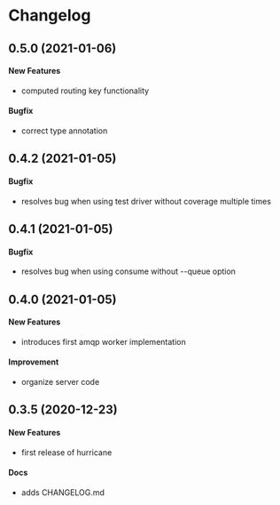 # Changelog

## 0.5.0 (2021-01-06)

#### New Features

* computed routing key functionality

#### Bugfix

* correct type annotation

## 0.4.2 (2021-01-05)

#### Bugfix

* resolves bug when using test driver without coverage multiple times

## 0.4.1 (2021-01-05)

#### Bugfix

* resolves bug when using consume without --queue option

## 0.4.0 (2021-01-05)

#### New Features

* introduces first amqp worker implementation

#### Improvement

* organize server code

## 0.3.5 (2020-12-23)

#### New Features

* first release of hurricane
#### Docs

* adds CHANGELOG.md
